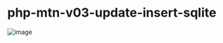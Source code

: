 # php-mtn-v03-update-insert-sqlite

![image](https://github.com/winofsql/php-mtn-v03-update-insert-sqlite/assets/1501327/f883da16-f57c-4f99-8ffb-bb30ff25489f)
